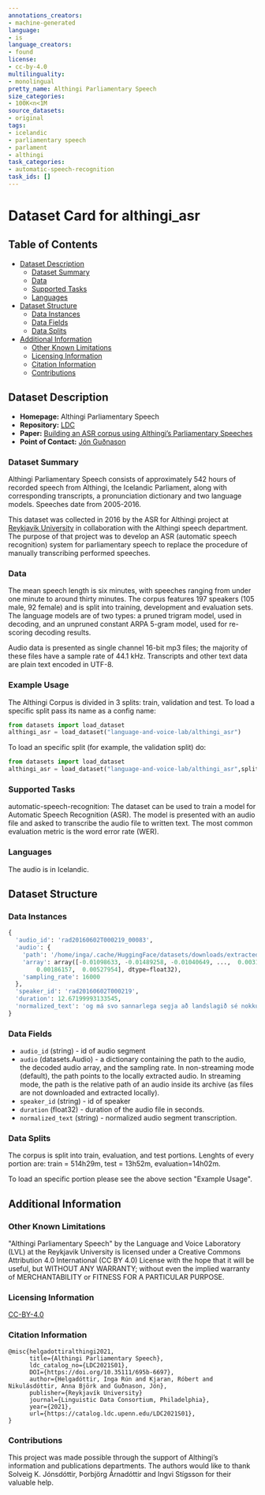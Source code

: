 ```yaml
---
annotations_creators:
- machine-generated
language:
- is
language_creators:
- found
license:
- cc-by-4.0
multilinguality:
- monolingual
pretty_name: Althingi Parliamentary Speech
size_categories:
- 100K<n<1M
source_datasets:
- original
tags:
- icelandic
- parliamentary speech
- parlament
- althingi
task_categories:
- automatic-speech-recognition
task_ids: []
---
```


# Dataset Card for althingi_asr
## Table of Contents
- [Dataset Description](#dataset-description)
  - [Dataset Summary](#dataset-summary)
  - [Data](#data)
  - [Supported Tasks](#supported-tasks-and-leaderboards)
  - [Languages](#languages)
- [Dataset Structure](#dataset-structure)
  - [Data Instances](#data-instances)
  - [Data Fields](#data-fields)
  - [Data Splits](#data-splits)
- [Additional Information](#additional-information)
  - [Other Known Limitations](#other-known-limitations)
  - [Licensing Information](#licensing-information)
  - [Citation Information](#citation-information)
  - [Contributions](#contributions)
  
## Dataset Description
- **Homepage:** Althingi Parliamentary Speech
- **Repository:** [LDC](https://catalog.ldc.upenn.edu/LDC2021S01)
- **Paper:** [Building an ASR corpus using Althingi’s Parliamentary Speeches](https://www.researchgate.net/profile/Jon-Gudnason/publication/319185185_Building_an_ASR_Corpus_Using_Althingi's_Parliamentary_Speeches/links/5d1dbdd3a6fdcc2462bdda0f/Building-an-ASR-Corpus-Using-Althingis-Parliamentary-Speeches.pdf)
- **Point of Contact:** [Jón Guðnason](mailto:jg@ru.is)

### Dataset Summary

Althingi Parliamentary Speech consists of approximately 542 hours of recorded speech from Althingi, the Icelandic Parliament, along with corresponding transcripts, a pronunciation dictionary and two language models. Speeches date from 2005-2016.

This dataset was collected in 2016 by the ASR for Althingi project at [Reykjavik University](https://en.ru.is/) in collaboration with the Althingi speech department. The purpose of that project was to develop an ASR (automatic speech recognition) system for parliamentary speech to replace the procedure of manually transcribing performed speeches.

### Data

The mean speech length is six minutes, with speeches ranging from under one minute to around thirty minutes. The corpus features 197 speakers (105 male, 92 female) and is split into training, development and evaluation sets. The language models are of two types: a pruned trigram model, used in decoding, and an unpruned constant ARPA 5-gram model, used for re-scoring decoding results.

Audio data is presented as single channel 16-bit mp3 files; the majority of these files have a sample rate of 44.1 kHz. Transcripts and other text data are plain text encoded in UTF-8.

### Example Usage
The Althingi Corpus is divided in 3 splits: train, validation and test. To load a specific split pass its name as a config name:
```python
from datasets import load_dataset
althingi_asr = load_dataset("language-and-voice-lab/althingi_asr")
```
To load an specific split (for example, the validation split) do:
```python
from datasets import load_dataset
althingi_asr = load_dataset("language-and-voice-lab/althingi_asr",split="validation")
```

### Supported Tasks
automatic-speech-recognition: The dataset can be used to train a model for Automatic Speech Recognition (ASR). The model is presented with an audio file and asked to transcribe the audio file to written text. The most common evaluation metric is the word error rate (WER).

### Languages
The audio is in Icelandic.

## Dataset Structure

### Data Instances
```python
{
  'audio_id': 'rad20160602T000219_00083', 
  'audio': {
    'path': '/home/inga/.cache/HuggingFace/datasets/downloads/extracted/52607f9db9e3394263070575d29323213b99a06a996c43d4fe75bca115827d12/dev/EyH/rad20160602T000219/rad20160602T000219_00083.flac', 
    'array': array([-0.01098633, -0.01489258, -0.01040649, ...,  0.00314331,
        0.00186157,  0.00527954], dtype=float32), 
    'sampling_rate': 16000
  }, 
  'speaker_id': 'rad20160602T000219', 
  'duration': 12.67199993133545, 
  'normalized_text': 'og má svo sannarlega segja að landslagið sé nokkuð breytt frá því þrjú komma tvö prósent þjóðarinnar töldust vera innflytjendur árið tvö þúsund en nú teljast tíu prósent þjóðarinnar vera fyrsta og önnur kynslóð innflytjenda'
}
```

### Data Fields
* `audio_id` (string) - id of audio segment
* `audio` (datasets.Audio) - a dictionary containing the path to the audio, the decoded audio array, and the sampling rate. In non-streaming mode (default), the path points to the locally extracted audio. In streaming mode, the path is the relative path of an audio inside its archive (as files are not downloaded and extracted locally).
* `speaker_id` (string) - id of speaker
* `duration` (float32) - duration of the audio file in seconds.
* `normalized_text` (string) - normalized audio segment transcription.

### Data Splits
The corpus is split into train, evaluation, and test portions. Lenghts of every portion are: train = 514h29m, test = 13h52m, evaluation=14h02m.

To load an specific portion please see the above section "Example Usage".

## Additional Information

### Other Known Limitations
"Althingi Parliamentary Speech" by the Language and Voice Laboratory (LVL) at the Reykjavik University is licensed under a Creative Commons Attribution 4.0 International (CC BY 4.0) License with the hope that it will be useful, but WITHOUT ANY WARRANTY; without even the implied warranty of MERCHANTABILITY or FITNESS FOR A PARTICULAR PURPOSE.

### Licensing Information
[CC-BY-4.0](https://creativecommons.org/licenses/by/4.0/)

### Citation Information
```
@misc{helgadottiralthingi2021,
      title={Althingi Parliamentary Speech}, 
      ldc_catalog_no={LDC2021S01},
      DOI={https://doi.org/10.35111/695b-6697},
      author={Helgadóttir, Inga Rún and Kjaran, Róbert and Nikulásdóttir, Anna Björk and Guðnason, Jón},
      publisher={Reykjavík University}
      journal={Linguistic Data Consortium, Philadelphia},
      year={2021},
      url={https://catalog.ldc.upenn.edu/LDC2021S01},
}
```

### Contributions

This project was made possible through the support of Althingi’s information and publications departments. The authors would like to thank Solveig K. Jónsdóttir, Þorbjörg Árnadóttir and Ingvi Stígsson for their valuable help.


